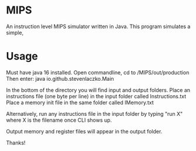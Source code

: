 # MIPS
An instruction level MIPS simulator written in Java.
This program simulates a simple, 

# Usage
Must have java 16 installed.
Open commandline, cd to /MIPS/out/production
Then enter: java io.github.stevenlaczko.Main

In the bottom of the directory you will find input and output folders.
Place an instructions file (one byte per line) in the input folder called Instructions.txt
Place a memory init file in the same folder called IMemory.txt

Alternatively, run any instructions file in the input folder by typing "run X" where X is the filename once CLI shows up.

Output memory and register files will appear in the output folder.

Thanks!

